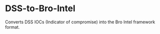 # DSS-to-Bro-Intel
Converts DSS IOCs (Indicator of compromise) into the Bro Intel framework format.

